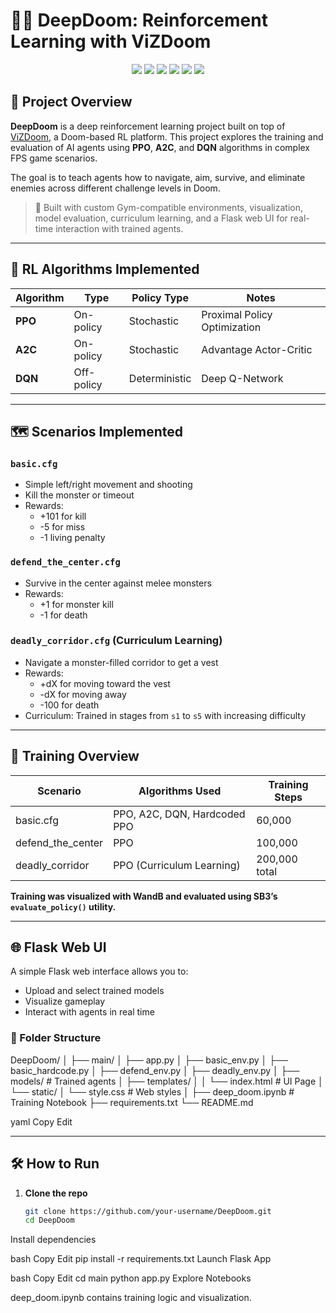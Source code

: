 # 🧠💥 DeepDoom: Reinforcement Learning with ViZDoom

<p align="center">
  <img src="https://img.shields.io/badge/Python-3.10-blue?logo=python">
  <img src="https://img.shields.io/badge/PyTorch-2.2.2-red?logo=pytorch">
  <img src="https://img.shields.io/badge/Gym-0.26.2-brightgreen?logo=openai">
  <img src="https://img.shields.io/badge/Stable--Baselines3-2.2.1-blueviolet?logo=github">
  <img src="https://img.shields.io/badge/ViZDoom-1.2.0-lightgrey?logo=doom">
  <img src="https://img.shields.io/badge/WandB-Logging-yellow?logo=weightsandbiases">
</p>

## 🎯 Project Overview

**DeepDoom** is a deep reinforcement learning project built on top of [ViZDoom](https://github.com/mwydmuch/ViZDoom), a Doom-based RL platform. This project explores the training and evaluation of AI agents using **PPO**, **A2C**, and **DQN** algorithms in complex FPS game scenarios.

The goal is to teach agents how to navigate, aim, survive, and eliminate enemies across different challenge levels in Doom.

> 🔧 Built with custom Gym-compatible environments, visualization, model evaluation, curriculum learning, and a Flask web UI for real-time interaction with trained agents.

---

## 🧠 RL Algorithms Implemented

| Algorithm | Type           | Policy Type | Notes |
|----------|----------------|-------------|-------|
| **PPO**  | On-policy      | Stochastic  | Proximal Policy Optimization |
| **A2C**  | On-policy      | Stochastic  | Advantage Actor-Critic |
| **DQN**  | Off-policy     | Deterministic | Deep Q-Network |

---

## 🗺️ Scenarios Implemented

### `basic.cfg`
- Simple left/right movement and shooting
- Kill the monster or timeout
- Rewards:  
  - +101 for kill  
  - -5 for miss  
  - -1 living penalty  

### `defend_the_center.cfg`
- Survive in the center against melee monsters
- Rewards:  
  - +1 for monster kill  
  - -1 for death  

### `deadly_corridor.cfg` (Curriculum Learning)
- Navigate a monster-filled corridor to get a vest
- Rewards:  
  - +dX for moving toward the vest  
  - -dX for moving away  
  - -100 for death  
- Curriculum: Trained in stages from `s1` to `s5` with increasing difficulty

---

## 🧪 Training Overview

| Scenario           | Algorithms Used         | Training Steps |
|--------------------|-------------------------|----------------|
| basic.cfg          | PPO, A2C, DQN, Hardcoded PPO | 60,000         |
| defend_the_center  | PPO                     | 100,000        |
| deadly_corridor    | PPO (Curriculum Learning)| 200,000 total  |

**Training was visualized with WandB and evaluated using SB3’s `evaluate_policy()` utility.**

---

## 🌐 Flask Web UI

A simple Flask web interface allows you to:
- Upload and select trained models
- Visualize gameplay
- Interact with agents in real time

### 🌲 Folder Structure

DeepDoom/ │ ├── main/ │ ├── app.py │ ├── basic_env.py │ ├── basic_hardcode.py │ ├── defend_env.py │ ├── deadly_env.py │ ├── models/ # Trained agents │ ├── templates/ │ │ └── index.html # UI Page │ └── static/ │ └── style.css # Web styles │ ├── deep_doom.ipynb # Training Notebook ├── requirements.txt └── README.md

yaml
Copy
Edit

---

## 🛠️ How to Run

1. **Clone the repo**  
   ```bash
   git clone https://github.com/your-username/DeepDoom.git
   cd DeepDoom
Install dependencies

bash
Copy
Edit
pip install -r requirements.txt
Launch Flask App

bash
Copy
Edit
cd main
python app.py
Explore Notebooks

deep_doom.ipynb contains training logic and visualization.
